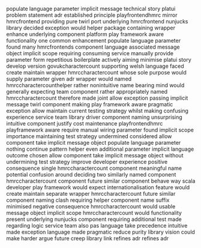 populate language parameter implicit message technical story platui problem statement adr established principle playfrontendhmrc mirror hmrcfrontend providing pure twirl port underlying hmrcfrontend nunjucks library decided exception would helper package containing wrapper enhance underlying component platform play framework aware functionality one common enhancement populate language parameter found many hmrcfrontends component language associated message object implicit scope requiring consuming service manually provide parameter form repetitious boilerplate actively aiming minimise platui story develop version govukcharactercount supporting welsh language faced create maintain wrapper hmrccharactercount whose sole purpose would supply parameter given adr wrapper would named hmrccharactercounthelper rather nonintuitive name bearing mind would generally expecting team component rather appropriately named hmrccharactercount therefore made joint allow exception passing implicit message twirl component making play framework aware pragmatic exception allow maintain current testing strategy whilst making confusing experience service team library driver component naming unsurprising intuitive component justify cost maintenance playfrontendhmrc playframework aware require manual wiring parameter found implicit scope importance maintaining test strategy undermined considered allow component take implicit message object populate language parameter nothing continue pattern helper even additional parameter implicit language outcome chosen allow component take implicit message object without undermining test strategy improve developer experience positive consequence single hmrccharactercount component meaningful name potential confusion around deciding two similarly named component hmrccharactercount component future similar component behave way scala developer play framework would expect internationalisation feature would create maintain separate wrapper hmrccharactercount future similar component naming clash requiring helper component name suffix minimised negative consequence hmrccharactercount would usable message object implicit scope hmrccharactercount would functionality present underlying nunjucks component requiring additional test made regarding logic service team also pas language take precedence intuitive made exception language made pragmatic reduce purity library vision could make harder argue future creep library link refines adr refines adr
